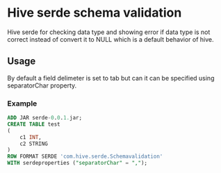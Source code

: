 # Hive serde schema validation
Hive serde for checking data type and showing error if data type is not correct
instead of convert it to NULL which is a default behavior of hive.

## Usage
By default a field delimeter is set to tab but can it can be specified using separatorChar property.
### **Example**

```sql
ADD JAR serde-0.0.1.jar;
CREATE TABLE test
(
	c1 INT,
	c2 STRING
)
ROW FORMAT SERDE 'com.hive.serde.Schemavalidation'
WITH serdeproperties ("separatorChar" = ",");
```
